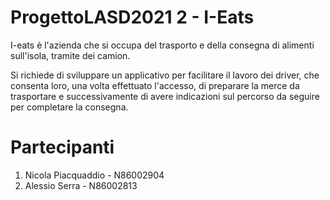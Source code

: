 # ProgettoLASD2021 2 - I-Eats

I-eats è l'azienda che si occupa del trasporto e della consegna di alimenti sull'isola, tramite dei camion.

Si richiede di sviluppare un applicativo per facilitare il lavoro dei driver, che consenta loro, una volta effettuato l'accesso, di preparare la merce da trasportare e successivamente di avere indicazioni sul percorso da seguire per completare la consegna.

# Partecipanti

1) Nicola Piacquaddio - N86002904
2) Alessio Serra - N86002813
